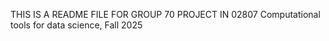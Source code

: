 THIS IS A README FILE FOR GROUP 70 PROJECT IN 02807 Computational tools for data science, Fall 2025
